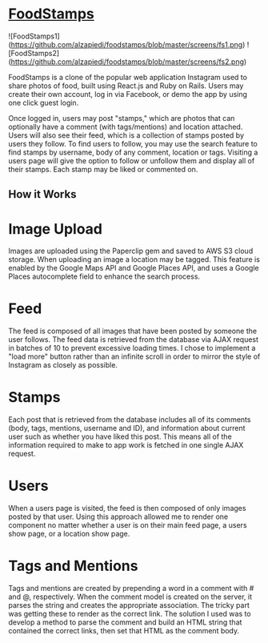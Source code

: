 # [FoodStamps](http://www.foodstamps.io)

![FoodStamps1] (https://github.com/alzapiedi/foodstamps/blob/master/screens/fs1.png)
![FoodStamps2] (https://github.com/alzapiedi/foodstamps/blob/master/screens/fs2.png)

FoodStamps is a clone of the popular web application Instagram used to share photos of food, built using React.js and Ruby on Rails.  Users may create their own account, log in via Facebook, or demo the app by using one click guest login.

Once logged in, users may post "stamps," which are photos that can optionally have a comment (with tags/mentions) and location attached. Users will also see their feed, which is a collection of stamps posted by users they follow.  To find users to follow, you may use the search feature to find stamps by username, body of any comment, location or tags. Visiting a users page will give the option to follow or unfollow them and display all of their stamps.  Each stamp may be liked or commented on.

## How it Works

# Image Upload
Images are uploaded using the Paperclip gem and saved to AWS S3 cloud storage. When uploading an image a location may be tagged. This feature is enabled by the Google Maps API and Google Places API, and uses a Google Places autocomplete field to enhance the search process.

# Feed
The feed is composed of all images that have been posted by someone the user follows.  The feed data is retrieved from the database via AJAX request in batches of 10 to prevent excessive loading times.  I chose to implement a "load more" button rather than an infinite scroll in order to mirror the style of Instagram as closely as possible.

# Stamps
Each post that is retrieved from the database includes all of its comments (body, tags, mentions, username and ID), and information about current user such as whether you have liked this post.  This means all of the information required to make to app work is fetched in one single AJAX request.

# Users
When a users page is visited, the feed is then composed of only images posted by that user. Using this approach allowed me to render one component no matter whether a user is on their main feed page, a users show page, or a location show page.

# Tags and Mentions
Tags and mentions are created by prepending a word in a comment with # and @, respectively.  When the comment model is created on the server, it parses the string and creates the appropriate association.
The tricky part was getting these to render as the correct link.  The solution I used was to develop a method to parse the comment and build an HTML string that contained the correct links, then set that HTML as the comment body.
